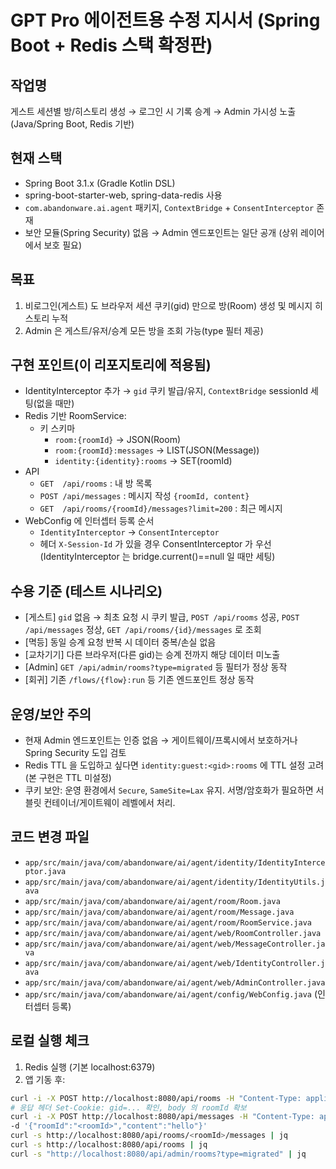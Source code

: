   # GPT Pro 에이전트용 수정 지시서 (Spring Boot + Redis 스택 확정판)

  ## 작업명
  게스트 세션별 방/히스토리 생성 → 로그인 시 기록 승계 → Admin 가시성 노출 (Java/Spring Boot, Redis 기반)

  ## 현재 스택
  - Spring Boot 3.1.x (Gradle Kotlin DSL)
  - spring-boot-starter-web, spring-data-redis 사용
  - `com.abandonware.ai.agent` 패키지, `ContextBridge` + `ConsentInterceptor` 존재
  - 보안 모듈(Spring Security) 없음 → Admin 엔드포인트는 일단 공개 (상위 레이어에서 보호 필요)

  ## 목표
  1) 비로그인(게스트) 도 브라우저 세션 쿠키(gid) 만으로 방(Room) 생성 및 메시지 히스토리 누적
  3) Admin 은 게스트/유저/승계 모든 방을 조회 가능(type 필터 제공)

  ## 구현 포인트(이 리포지토리에 적용됨)
  - IdentityInterceptor 추가 → `gid` 쿠키 발급/유지, `ContextBridge` sessionId 세팅(없을 때만)
  - Redis 기반 RoomService:
    - 키 스키마
      - `room:{roomId}` → JSON(Room)
      - `room:{roomId}:messages` → LIST(JSON(Message))
      - `identity:{identity}:rooms` → SET(roomId)
  - API
    - `GET  /api/rooms` : 내 방 목록
    - `POST /api/messages` : 메시지 작성 `{roomId, content}`
    - `GET  /api/rooms/{roomId}/messages?limit=200` : 최근 메시지
  - WebConfig 에 인터셉터 등록 순서
    - `IdentityInterceptor` → `ConsentInterceptor`
    - 헤더 `X-Session-Id` 가 있을 경우 ConsentInterceptor 가 우선(IdentityInterceptor 는 bridge.current()==null 일 때만 세팅)

  ## 수용 기준 (테스트 시나리오)
  - [게스트] `gid` 없음 → 최초 요청 시 쿠키 발급, `POST /api/rooms` 성공, `POST /api/messages` 정상, `GET /api/rooms/{id}/messages` 로 조회
  - [멱등] 동일 승계 요청 반복 시 데이터 중복/손실 없음
  - [교차기기] 다른 브라우저(다른 gid)는 승계 전까지 해당 데이터 미노출
  - [Admin] `GET /api/admin/rooms?type=migrated` 등 필터가 정상 동작
  - [회귀] 기존 `/flows/{flow}:run` 등 기존 엔드포인트 정상 동작

  ## 운영/보안 주의
  - 현재 Admin 엔드포인트는 인증 없음 → 게이트웨이/프록시에서 보호하거나 Spring Security 도입 검토
  - Redis TTL 을 도입하고 싶다면 `identity:guest:<gid>:rooms` 에 TTL 설정 고려(본 구현은 TTL 미설정)
  - 쿠키 보안: 운영 환경에서 `Secure`, `SameSite=Lax` 유지. 서명/암호화가 필요하면 서블릿 컨테이너/게이트웨이 레벨에서 처리.

  ## 코드 변경 파일
  - `app/src/main/java/com/abandonware/ai/agent/identity/IdentityInterceptor.java`
  - `app/src/main/java/com/abandonware/ai/agent/identity/IdentityUtils.java`
  - `app/src/main/java/com/abandonware/ai/agent/room/Room.java`
  - `app/src/main/java/com/abandonware/ai/agent/room/Message.java`
  - `app/src/main/java/com/abandonware/ai/agent/room/RoomService.java`
  - `app/src/main/java/com/abandonware/ai/agent/web/RoomController.java`
  - `app/src/main/java/com/abandonware/ai/agent/web/MessageController.java`
  - `app/src/main/java/com/abandonware/ai/agent/web/IdentityController.java`
  - `app/src/main/java/com/abandonware/ai/agent/web/AdminController.java`
  - `app/src/main/java/com/abandonware/ai/agent/config/WebConfig.java` (인터셉터 등록)

  ## 로컬 실행 체크
  1) Redis 실행 (기본 localhost:6379)
  2) 앱 기동 후:
  ```bash
  curl -i -X POST http://localhost:8080/api/rooms -H "Content-Type: application/json" -d '{"title":"demo"}'
  # 응답 헤더 Set-Cookie: gid=... 확인, body 의 roomId 확보
  curl -i -X POST http://localhost:8080/api/messages -H "Content-Type: application/json" \
-d '{"roomId":"<roomId>","content":"hello"}'
  curl -s http://localhost:8080/api/rooms/<roomId>/messages | jq
  curl -s http://localhost:8080/api/rooms | jq
  curl -s "http://localhost:8080/api/admin/rooms?type=migrated" | jq
  ```
